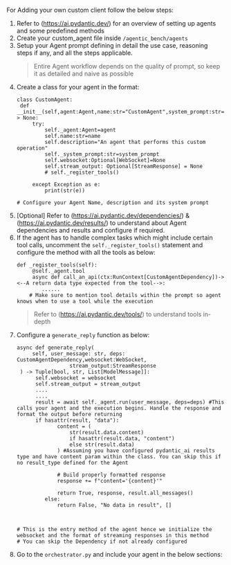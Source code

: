 For Adding your own custom client follow the below steps:

1. Refer to (https://ai.pydantic.dev/) for an overview of setting up agents and some predefined methods
2. Create your custom_agent file inside `/agentic_bench/agents`
3. Setup your Agent prompt defining in detail the use case, reasoning steps if any, and all the steps applicable.
   > Entire Agent workflow depends on the quality of prompt, so keep it as detailed and naive as possible
4. Create a class for your agent in the format:
   ```
   class CustomAgent:
    def __init__(self,agent:Agent,name:str="CustomAgent",system_prompt:str=custom_agent_prompt)-> None:
        try:
            self._agent:Agent=agent
            self.name:str=name
            self.description="An agent that performs this custom operation"
            self._system_prompt:str=system_prompt
            self.websocket:Optional[WebSocket]=None
            self.stream_output: Optional[StreamResponse] = None
            # self._register_tools()

        except Exception as e:
            print(str(e))

   # Configure your Agent Name, description and its system prompt
   ```
5. [Optional] Refer to (https://ai.pydantic.dev/dependencies/) & (https://ai.pydantic.dev/results/) to understand about Agent dependencies and results and configure if required. 
6. If the agent has to handle complex tasks which might include certain tool calls, uncomment the `self._register_tools()` statement and configure the method with all the tools as below:
   ```
   def _register_tools(self):
        @self._agent.tool
        async def call_an_api(ctx:RunContext[CustomAgentDependency])-> <--A return data type expected from the tool-->:
           ......
       # Make sure to mention tool details within the prompt so agent knows when to use a tool while the execution
   ```
   > Refer to (https://ai.pydantic.dev/tools/) to understand tools in-depth
7. Configure a `generate_reply` function as below:
   ```
   async def generate_reply(
        self, user_message: str, deps: CustomAgentDependency,websocket:WebSocket,
                    stream_output:StreamResponse
    ) -> Tuple[bool, str, List[ModelMessage]]:
         self.websocket = websocket
         self.stream_output = stream_output
         ....
         ....
         result = await self._agent.run(user_message, deps=deps) #This calls your agent and the execution begins. Handle the response and format the output before returning
         if hasattr(result, "data"):
                content = (
                    str(result.data.content)
                    if hasattr(result.data, "content")
                    else str(result.data)
                ) #Assuming you have configured pydantic_ai results type and have content param within the class. You can skip this if no result_type defined for the Agent

                # Build properly formatted response
                response += f"content='{content}'"

                return True, response, result.all_messages()
            else:
                return False, "No data in result", []
   


   # This is the entry method of the agent hence we initialize the websocket and the format of streaming responses in this method
   # You can skip the Dependency if not already configured
   ```
8. Go to the `orchestrator.py` and include your agent in the below sections:
   
